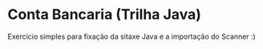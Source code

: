 # Conta Bancaria (Trilha Java)

Exercicio simples para fixação da sitaxe Java e a importação do Scanner :) 

